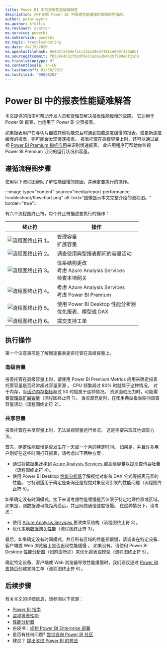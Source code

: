 ```yaml
---
title: Power BI 中的报表性能疑难解答
description: 用于诊断 Power BI 中报表性能缓慢的故障排除指南。
author: peter-myers
ms.author: kfollis
ms.reviewer: asaxton
ms.service: powerbi
ms.subservice: powerbi
ms.topic: troubleshooting
ms.date: 04/15/2020
ms.openlocfilehash: 9e9d3fa59defa1c33ba39ed7491ce099f350a0bf
ms.sourcegitcommit: fb529c4532fbbdfde7ce28e2b4b35f990e8f21d9
ms.translationtype: HT
ms.contentlocale: zh-CN
ms.lasthandoff: 01/30/2021
ms.locfileid: "99088203"
---
```

# <a name="troubleshoot-report-performance-in-power-bi"></a>Power BI 中的报表性能疑难解答

本文提供的指南可帮助开发人员和管理员解决报表性能缓慢的故障。 它适用于 Power BI 报表，也适用于 Power BI 分页报表。

如果报表用户在与切片器或其他功能交互时遇到加载速度缓慢的报表，或更新速度缓慢的报表，则可能会发现慢速报表。 报表托管在高级容量上时，还可以通过监视 [Power BI Premium 指标应用](../admin/service-admin-premium-monitor-capacity.md)来识别慢速报表。 此应用程序可帮助你监视 Power BI Premium 订阅的运行状况和容量。

## <a name="follow-flowchart-steps"></a>遵循流程图步骤

使用以下流程图帮助了解性能缓慢的原因，并确定要执行的操作。

:::image type="content" source="media/report-performance-troubleshoot/flowchart.png" alt-text="图像显示本文完整介绍的流程图。" border="true":::

有六个流程图终止符，每个终止符描述要执行的操作：

|终止符|操作|
|---------|---------|
|![流程图终止符 1。](media/common/icon-01-red-30x30.png)|管理容量<br />扩展容量 |
|![流程图终止符 2。](media/common/icon-02-red-30x30.png)|调查使用典型报表期间的容量活动|
|![流程图终止符 3。](media/common/icon-03-red-30x30.png)|体系结构更改<br />考虑 Azure Analysis Services<br />检查本地网关|
|![流程图终止符 4。](media/common/icon-04-red-30x30.png)|考虑 Azure Analysis Services<br />考虑 Power BI Premium|
|![流程图终止符 5。](media/common/icon-05-red-30x30.png)|使用 Power BI Desktop 性能分析器<br />优化报表、模型或 DAX|
|![流程图终止符 6。](media/common/icon-06-red-30x30.png)|提交支持工单|

## <a name="take-action"></a>执行操作

第一个注意事项是了解慢速报表是否托管在高级容量上。

### <a name="premium-capacity"></a>高级容量

报表托管在高级容量上时，请使用 Power BI Premium Metrics 应用来确定报表托管容量是否经常超过容量资源  。 CPU 频繁超过 80% 时就属于这种情况。 对于内存，当[活动内存指标](../admin/service-premium-metrics-app.md#the-active-memory-metric)超过 50 时就属于这种情况。 资源面临压力时，可能需要[管理或扩展容量](../admin/service-admin-premium-manage.md)（流程图终止符 1）。 当资源充足时，在使用典型报表期间调查容量活动（流程图终止符 2）。

### <a name="shared-capacity"></a>共享容量

报表托管在共享容量上时，无法监视容量运行状况。 这是需要采取其他调查方法。

首先，确定性能缓慢是否发生在一天或一个月的特定时间。 如果是，并且许多用户刚好在这些时间打开报表，请考虑以下两种方案：

- 通过将数据集迁移到 [Azure Analysis Services ](/azure/analysis-services/analysis-services-overview)或高级容量以提高查询吞吐量（流程图终止符 4）。
- 使用 Power BI Desktop [性能分析器](../create-reports/desktop-performance-analyzer.md)了解视觉对象和 DAX 公式等报表元素的性能。 它特别适用于确定是查询还是视觉对象呈现引发的性能问题（流程图终止符 5）。

如果确定没有时间模式，接下来请考虑性能缓慢是否仅限于特定地理位置或区域。 如果是，则数据源可能距离遥远，并且网络通信速度很慢。 在这种情况下，请考虑：

- 使用 [Azure Analysis Services ](/azure/analysis-services/analysis-services-overview)更改体系结构（流程图终止符 3）。
- 优化[本地数据网关性能](/data-integration/gateway/service-gateway-performance)（流程图终止符 3）。

最后，如果确定没有时间模式，并且所有区域的性能都很慢，请调查在特定设备、客户端或 Web 浏览器上是否出现性能缓慢  。 如果没有，请使用 Power BI Desktop [性能分析器](../create-reports/desktop-performance-analyzer.md)（如前面所述）来优化报表或模型（流程图终止符 5）。

确定特定设备、客户端或 Web 浏览器导致性能缓慢时，我们建议通过 [Power BI 支持页](https://powerbi.microsoft.com/support/)创建支持工单（流程图终止符 6）。

## <a name="next-steps"></a>后续步骤

有关本文的详细信息，请参阅以下资源：

- [Power BI 指南](index.yml)
- [监视报表性能](monitor-report-performance.md)
- [性能分析器](../create-reports/desktop-performance-analyzer.md)
- 白皮书：[规划 Power BI Enterprise 部署](https://go.microsoft.com/fwlink/?linkid=2057861)
- 是否有任何问题? [尝试咨询 Power BI 社区](https://community.powerbi.com/)
- 建议？ [提出改进 Power BI 的想法](https://ideas.powerbi.com/)
